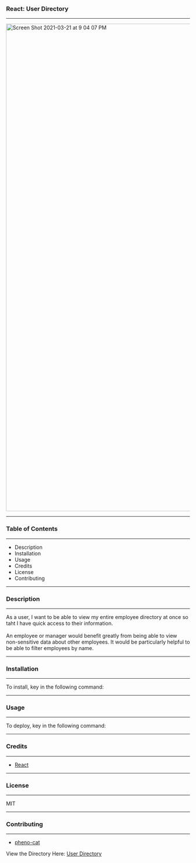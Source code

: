 ### React: User Directory

<hr />

<img width="1333" alt="Screen Shot 2021-03-21 at 9 04 07 PM" src="https://user-images.githubusercontent.com/67757549/111931986-6cc67f00-8a8a-11eb-9539-4966c800237c.png">


<hr />

### Table of Contents

<hr />

<ul>
  <li>Description</li>
  <li>Installation</li>
  <li>Usage</li>
  <li>Credits</li>
  <li>License</li>
  <li>Contributing</li>
 </ul>
 
 <hr />
 
 ### Description
 
 <hr />
 
 As a user, I want to be able to view my entire employee directory at once so taht I have quick access to their information.  
 <br />
 An employee or manager would benefit greatly from being able to view non-sensitive data about other employees.  It would be particularly helpful to be able to filter employees by name.
 
 <hr />
 
 ### Installation
 
 <hr />
 
 To install, key in the following command:
 

 <hr />
 
 ### Usage
 
 <hr />
 
 To deploy, key in the following command:
 
 <hr />
 
 ### Credits
 
 <hr />
 
 <ul>
  <li><a target="_blank" href="https://reactjs.org">React</a></li>
 </ul>
 
 <hr />
 
 ### License
 
 <hr />
 
 MIT
 
 <hr />
 
 ### Contributing
 
 <hr />
 
 <ul>
  <li><a target="_blank" href="https://github.com/pheno-cat">pheno-cat</a></li>
 </ul>
 
 
View the Directory Here: <a target="_blank" href="https://pheno-cat.github.io/user_Directory/">User Directory</a>
 
 


